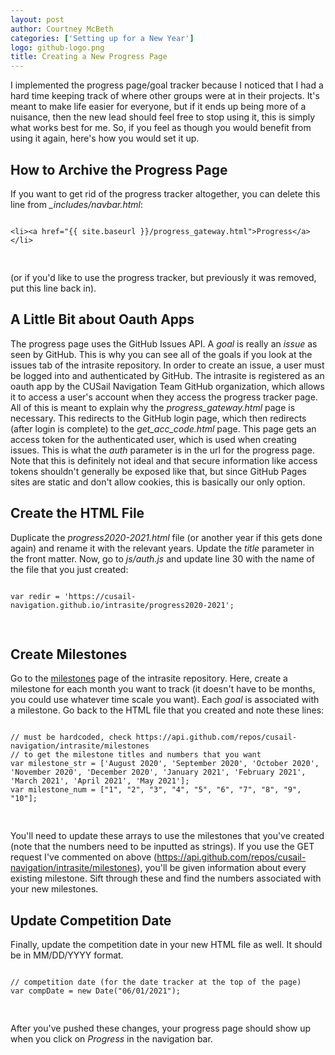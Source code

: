 ```yaml
---
layout: post
author: Courtney McBeth
categories: ['Setting up for a New Year']
logo: github-logo.png
title: Creating a New Progress Page
---
```


<link rel="stylesheet" href="{{site.baseurl}}/css/code_styles/hybrid.css">
<script src="{{site.baseurl}}/js/highlight.pack.js"></script>
<script>hljs.initHighlightingOnLoad();</script>

I implemented the progress page/goal tracker because I noticed that I had a hard time keeping track of where other groups were at in their projects. It's meant to make life easier for everyone, but if it ends up being more of a nuisance, then the new lead should feel free to stop using it, this is simply what works best for me. So, if you feel as though you would benefit from using it again, here's how you would set it up.

## How to Archive the Progress Page

If you want to get rid of the progress tracker altogether, you can delete this line from *_includes/navbar.html*:

<pre>
<code class="html">
&lt;li&gt;&lt;a href="{{ site.baseurl }}/progress_gateway.html"&gt;Progress&lt;/a&gt;&lt;/li&gt;

</code>
</pre>

(or if you'd like to use the progress tracker, but previously it was removed, put this line back in).

## A Little Bit about Oauth Apps

The progress page uses the GitHub Issues API. A _goal_ is really an _issue_ as seen by GitHub. This is why you can see all of the goals if you look at the issues tab of the intrasite repository. In order to create an issue, a user must be logged into and authenticated by GitHub. The intrasite is registered as an oauth app by the CUSail Navigation Team GitHub organization, which allows it to access a user's account when they access the progress tracker page. All of this is meant to explain why the *progress_gateway.html* page is necessary. This redirects to the GitHub login page, which then redirects (after login is complete) to the *get_acc_code.html* page. This page gets an access token for the authenticated user, which is used when creating issues. This is what the *auth* parameter is in the url for the progress page. Note that this is definitely not ideal and that secure information like access tokens shouldn't generally be exposed like that, but since GitHub Pages sites are static and don't allow cookies, this is basically our only option.

## Create the HTML File

Duplicate the *progress2020-2021.html* file (or another year if this gets done again) and rename it with the relevant years. Update the _title_ parameter in the front matter. Now, go to *js/auth.js* and update line 30 with the name of the file that you just created:

<pre>
<code class="javascript">
var redir = 'https://cusail-navigation.github.io/intrasite/progress2020-2021';

</code>
</pre>

## Create Milestones

Go to the [milestones](https://github.com/CUSail-Navigation/intrasite/milestones) page of the intrasite repository. Here, create a milestone for each month you want to track (it doesn't have to be months, you could use whatever time scale you want). Each _goal_ is associated with a milestone. Go back to the HTML file that you created and note these lines:

<pre>
<code class="javascript">
// must be hardcoded, check https://api.github.com/repos/cusail-navigation/intrasite/milestones
// to get the milestone titles and numbers that you want
var milestone_str = ['August 2020', 'September 2020', 'October 2020', 'November 2020', 'December 2020', 'January 2021', 'February 2021', 'March 2021', 'April 2021', 'May 2021'];
var milestone_num = ["1", "2", "3", "4", "5", "6", "7", "8", "9", "10"];

</code>
</pre>

You'll need to update these arrays to use the milestones that you've created (note that the numbers need to be inputted as strings). If you use the GET request I've commented on above (https://api.github.com/repos/cusail-navigation/intrasite/milestones), you'll be given information about every existing milestone. Sift through these and find the numbers associated with your new milestones.

## Update Competition Date

Finally, update the competition date in your new HTML file as well. It should be in MM/DD/YYYY format.

<pre>
<code class="javascript">
// competition date (for the date tracker at the top of the page)
var compDate = new Date("06/01/2021");

</code>
</pre>

After you've pushed these changes, your progress page should show up when you click on _Progress_ in the navigation bar.